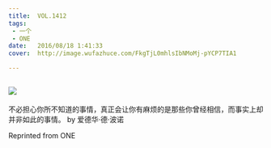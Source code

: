 ```yaml
---
title:	VOL.1412
tags:
 - 一个
 - ONE
date:	2016/08/18 1:41:33
cover:	http://image.wufazhuce.com/FkgTjL0mhlsIbNMoMj-pYCP7TIA1

---
```

![](http://image.wufazhuce.com/FkgTjL0mhlsIbNMoMj-pYCP7TIA1)
---

不必担心你所不知道的事情，真正会让你有麻烦的是那些你曾经相信，而事实上却并非如此的事情。 by 爱德华·德·波诺
 
Reprinted from ONE
